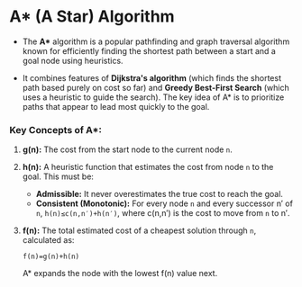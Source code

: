 # A* (A Star) Algorithm

- The **A\*** algorithm is a popular pathfinding and graph traversal algorithm known for efficiently finding the shortest path between a start and a goal node using heuristics. 

- It combines features of **Dijkstra's algorithm** (which finds the shortest path based purely on cost so far) and **Greedy Best-First Search** (which uses a heuristic to guide the search). The key idea of A* is to prioritize paths that appear to lead most quickly to the goal.

### Key Concepts of A*:

1. **g(n):** The cost from the start node to the current node `n`.

2. **h(n):** A heuristic function that estimates the cost from node `n` to the goal. This must be:

   - **Admissible:** It never overestimates the true cost to reach the goal.
   - **Consistent (Monotonic):** For every node `n` and every successor n′ of `n`, `h(n)≤c(n,n′)+h(n′)`, where c(n,n′) is the cost to move from `n` to n′.

3. **f(n):** The total estimated cost of a cheapest solution through `n`, calculated as:

   `f(n)=g(n)+h(n)`

   A* expands the node with the lowest f(n) value next.

